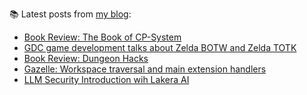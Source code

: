 
📚 Latest posts from <a href="https://blog.kartones.net/">my blog</a>:

<!--START_SECTION:blogposts-->
* [Book Review: The Book of CP-System](https:&#x2F;&#x2F;blog.kartones.net&#x2F;post&#x2F;book-review-the-book-of-cp-system&#x2F;)
* [GDC game development talks about Zelda BOTW and Zelda TOTK](https:&#x2F;&#x2F;blog.kartones.net&#x2F;post&#x2F;gdc-game-dev-talks-about-zelda-botw-and-zelda-totk&#x2F;)
* [Book Review: Dungeon Hacks](https:&#x2F;&#x2F;blog.kartones.net&#x2F;post&#x2F;book-review-dungeon-hacks&#x2F;)
* [Gazelle: Workspace traversal and main extension handlers](https:&#x2F;&#x2F;blog.kartones.net&#x2F;post&#x2F;gazelle-workspace-traversal-and-extension-handlers&#x2F;)
* [LLM Security Introduction wih Lakera AI](https:&#x2F;&#x2F;blog.kartones.net&#x2F;post&#x2F;llm-security-introduction-with-lakera&#x2F;)
<!--END_SECTION:blogposts-->

